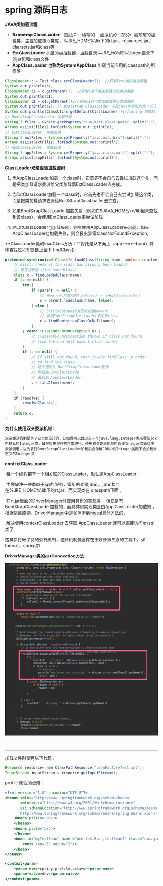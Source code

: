 # **spring** 源码日志

**JAVA类加载流程**

-  **Bootstrap ClassLoader**  （是由C++编写的-- 虚拟机的一部分）最顶层的加载类，主要加载核心类库，%JRE_HOME%\lib下的rt.jar、resources.jar、charsets.jar和class等
- **ExtClassLoader** 扩展的类加载器，加载目录%JRE_HOME%\lib\ext目录下的jar包和class文件
- **AppClassLoader**  **也称为SystemAppClass** 加载当前应用的classpath的所有类

```java
ClassLoader c = Test.class.getClassLoader();  //获取Test类的类加载器
System.out.println(c); 
ClassLoader c1 = c.getParent();  //获取c这个类加载器的父类加载器
System.out.println(c1);
ClassLoader c2 = c1.getParent();//获取c1这个类加载器的父类加载器
System.out.println(c2); // Bootstrap ClassLoader 不是java的写所以为 null
System.out.println(ClassUtils.getDefaultClassLoader());//spring 加载的
// BootstrapClassLoader 加载目录
String[] files = System.getProperty("sun.boot.class.path").split(";");
Arrays.asList(files).forEach(System.out::println);
// ExtClassLoader  加载目录
String[] extFiles = System.getProperty("java.ext.dirs").split(";");
Arrays.asList(extFiles).forEach(System.out::println); 
// AppClassLoader  加载目录
String[] appFiles = System.getProperty("java.class.path").split(";");
Arrays.asList(appFiles).forEach(System.out::println); 
```

**ClassLoader双亲委派加载源码**

1. 当AppClassLoader加载一个class时，它首先不会自己去尝试加载这个类，而是把类加载请求委派给父类加载器ExtClassLoader去完成。

2. 当ExtClassLoader加载一个class时，它首先也不会自己去尝试加载这个类，而是把类加载请求委派给BootStrapClassLoader去完成。

3. 如果BootStrapClassLoader加载失败（例如在$JAVA_HOME/jre/lib里未查找到该class），会使用ExtClassLoader来尝试加载。

4. 若ExtClassLoader也加载失败，则会使用AppClassLoader来加载，如果AppClassLoader也加载失败，则会报出异常ClassNotFoundException。

**ClassLoader类的loadClass方法：**委托是从下向上（app--ext--boot）具体查找过程却是自上至下 findClass()

   ```java
   protected synchronized Class<?> loadClass(String name, boolean resolve) throws ClassNotFoundException {
       // First, check if the class has already been loaded
       // 首先找缓存（findLoadedClass）
       Class c = findLoadedClass(name);
       if (c == null) {
           try {
               if (parent != null) {
                   // 用parent来递归的loadClass -- (AppClassLoader)
                   c = parent.loadClass(name, false);
               } else {
                   // ExtClassLoader并没有设置parent 
                   // 使用BootStrapClassLoader来加载class
                   c = findBootstrapClassOrNull(name);
               }
           } catch (ClassNotFoundException e) {
               // ClassNotFoundException thrown if class not found
               // from the non-null parent class loader
           }
           if (c == null) {
               // If still not found, then invoke findClass in order
               // to find the class.
               // 这个是先从 BootStrapClassLoader查找
               // 然后到 ExtClassLoade
               // 最后到 AppClassLoader
               c = findClass(name);
           }
       }
       if (resolve) {
           resolveClass(c);
       }
       return c;
   }
   ```

**为什么使用双亲委派机制：**

 	双亲委派机制是为了安全而设计的，比如我可以自定义一个java.lang.Integer类来覆盖jdk中默认的Integer类，破坏应用程序的正常进行。使用双亲委派机制的话该Integer类永远不会被调用，以为委托BootStrapClassLoader加载后会加载JDK中的Integer类而不会加载自定义的Integer类

**contextClassLoader**：

​	每一个线程都有一个相关联的ClassLoader，默认是AppClassLoader

​	主要解决一些类似于spi的服务，常见的就是jdbc 。jdbc接口在%JRE_HOME%\lib下的rt.jar，而实现类在 classpath下面 。

​	在rt.jar里面的DriverManager想使用具体的实现类 ，但它是有BootStrapClassLoader加载的，而具体的实现类是由AppClassLoader加载的 ，根据隔离原则，DriverManager中是访问不到mysql具体方法的。

​	解决使用contextClassLoader 去获取 AppClassLoader 就可以直接访问mysql类了

​	这其实打破了类的委托机制，这种机制普遍存在于好多第三方的工具中，如tomcat、spring中

**DriverManager类的getConnection方法**：

![](img/20170922183420138.png)

​	



----------------------------------------------------------------------------------------------------------------------------------------------------------------

加载文件时使用以下代码： 

```java
Resource resource= new ClassPathResource("beanFactoryTest.xml");
InputStream inputStream = resource.getInputStream();
```

 profile 属性的使用：

```xml
<?xml version="1.0" encoding="UTF-8"?>
<beans xmlns="http://www.springframework.org/schema/beans"
       xmlns:xsi="http://www.w3.org/2001/XMLSchema-instance"
       xsi:schemaLocation="http://www.springframework.org/schema/beans
       http://www.springframework.org/schema/beans/spring-beans.xsd">
	<beans prfile="dev">
	</beans> 
    <beans prile="pro">
	</beans> 
    <bean id="myTestBean" name ="one,testBean,testBean2" class="com.qin.start.bean.MyTestBean" >
        <meta key="1" value="2"/>
    </bean>
</beans>
```

```xml
<context-param> 
    <param-name>spring.profile.active</param-name> 
    <param-value>dev</param-value> 
</context-param> 
```



















